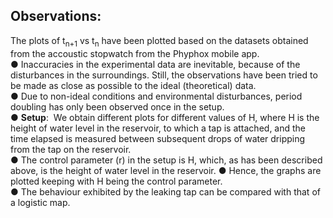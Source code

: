 ## Observations:

The plots of t<sub>n+1</sub>​ vs​ t<sub>n</sub> have been plotted based on the datasets obtained from the accoustic stopwatch from the Phyphox mobile app.   
● Inaccuracies in the experimental data are inevitable, because of the disturbances in the surroundings. Still, the observations have been tried to be made as close as possible to the ideal (theoretical) data.    
● Due to non-ideal conditions and environmental disturbances, period doubling has only been observed once in the setup.    
● **Setup**: ​ We obtain different plots for different values of H, where H is the height of water level in the reservoir, to which a tap is attached, and the time elapsed is measured between subsequent drops of water dripping from the tap on the reservoir.    
● The control parameter (​r) in the setup is H, which, as has been described above, is the height of water level in the reservoir.
● Hence, the graphs are plotted keeping with​ H being the control parameter.    
● The behaviour exhibited by the leaking tap can be compared with that of a logistic map.    